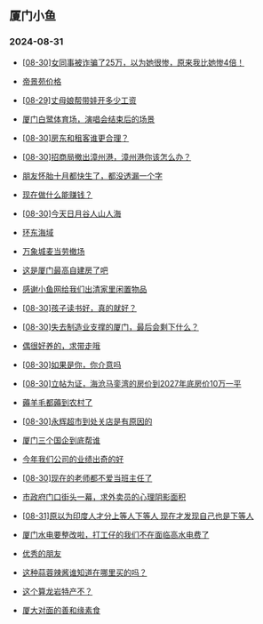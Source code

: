 ## 厦门小鱼 
### 2024-08-31

+ [[08-30]女同事被诈骗了25万，以为她很惨，原来我比她惨4倍！](http://bbs.xmfish.com/read-htm-tid-18237877.html)

+ [帝景苑价格](http://bbs.xmfish.com/read-htm-tid-18237840.html)

+ [[08-29]丈母娘帮带娃开多少工资](http://bbs.xmfish.com/read-htm-tid-18237778.html)

+ [厦门白鹭体育场，演唱会结束后的场景](http://bbs.xmfish.com/read-htm-tid-18237878.html)

+ [[08-30]房东和租客谁更合理？](http://bbs.xmfish.com/read-htm-tid-18237831.html)

+ [[08-30]招商局撤出漳州港，漳州港你该怎么办？](http://bbs.xmfish.com/read-htm-tid-18237953.html)

+ [朋友怀胎十月都快生了，都没透漏一个字](http://bbs.xmfish.com/read-htm-tid-18237872.html)

+ [现在做什么能赚钱？](http://bbs.xmfish.com/read-htm-tid-18237869.html)

+ [[08-30]今天日月谷人山人海](http://bbs.xmfish.com/read-htm-tid-18237985.html)

+ [环东海域](http://bbs.xmfish.com/read-htm-tid-18237910.html)

+ [万象城麦当劳撤场](http://bbs.xmfish.com/read-htm-tid-18237870.html)

+ [这是厦门最高自建房了吧](http://bbs.xmfish.com/read-htm-tid-18238008.html)

+ [感谢小鱼网给我们出清家里闲置物品](http://bbs.xmfish.com/read-htm-tid-18237886.html)

+ [[08-30]孩子读书好，真的就好？](http://bbs.xmfish.com/read-htm-tid-18237962.html)

+ [[08-30]失去制造业支撑的厦门，最后会剩下什么？](http://bbs.xmfish.com/read-htm-tid-18237999.html)

+ [偶很好养的，求带走哦](http://bbs.xmfish.com/read-htm-tid-18237971.html)

+ [[08-30]如果是你，你介意吗](http://bbs.xmfish.com/read-htm-tid-18237923.html)

+ [[08-30]立帖为证，海沧马銮湾的房价到2027年底房价10万一平](http://bbs.xmfish.com/read-htm-tid-18237996.html)

+ [薅羊毛都薅到农村了](http://bbs.xmfish.com/read-htm-tid-18238040.html)

+ [[08-30]永辉超市到处关店是有原因的](http://bbs.xmfish.com/read-htm-tid-18238072.html)

+ [厦门三个国企到底帮谁](http://bbs.xmfish.com/read-htm-tid-18238011.html)

+ [今年我们公司的业绩出奇的好](http://bbs.xmfish.com/read-htm-tid-18238017.html)

+ [[08-30]现在的老师都不爱当班主任了](http://bbs.xmfish.com/read-htm-tid-18238061.html)

+ [市政府门口街头一幕，求外卖员的心理阴影面积](http://bbs.xmfish.com/read-htm-tid-18238004.html)

+ [[08-31]原以为印度人才分上等人下等人 现在才发现自己也是下等人](http://bbs.xmfish.com/read-htm-tid-18238123.html)

+ [厦门水电要整改啦，打工仔的我们不在面临高水电费了](http://bbs.xmfish.com/read-htm-tid-18238208.html)

+ [优秀的朋友](http://bbs.xmfish.com/read-htm-tid-18238110.html)

+ [这种蒜蓉辣酱谁知道在哪里买的吗？](http://bbs.xmfish.com/read-htm-tid-18238102.html)

+ [这个算龙岩特产不？](http://bbs.xmfish.com/read-htm-tid-18238077.html)

+ [厦大对面的善和缘素食](http://bbs.xmfish.com/read-htm-tid-18238056.html)


